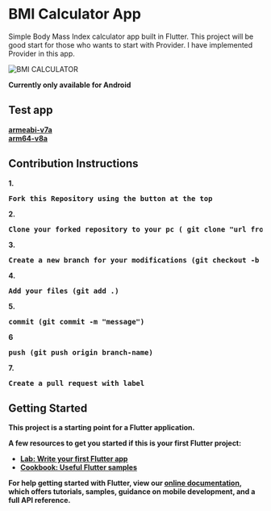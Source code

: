 
# BMI Calculator App
Simple Body Mass Index calculator app built in Flutter.
This project will be good start for those who wants to start with Provider.
I have implemented Provider in this app.

![BMI CALCULATOR]( )
<br>

<b>Currently only available for Android<b/>

## Test app

<b>[armeabi-v7a](https://drive.google.com/file/d/1hM9VkDON_LdpJhN7IDGUzn8oxCR9eBjG/view?usp=sharing)</b><br>
<b>[arm64-v8a](https://drive.google.com/file/d/1J5bvIYy4U9XL1CzITGZjHwRAJTF9AaC2/view?usp=sharing)</b>

  
<h2>Contribution Instructions</h2>
 1.
<div align="left">
    <pre>Fork this Repository using the button at the top</pre>
</div>
2.
<div align="left">
    <pre>Clone your forked repository to your pc ( git clone "url from clone option.")</pre>
</div>
3.
<div align="left">
    <pre>Create a new branch for your modifications (git checkout -b branch-name)</pre>
</div>
 4.
<div align="left">
    <pre>Add your files (git add .)</pre>
</div>
5.
<div align="left">
    <pre>commit (git commit -m "message")</pre>
</div>
6
<div align="left">
    <pre>push (git push origin branch-name)</pre>
</div>
7.
<div align="left">
    <pre>Create a pull request with label</pre>
</div>
  

## Getting Started

This project is a starting point for a Flutter application.

A few resources to get you started if this is your first Flutter project:

- [Lab: Write your first Flutter app](https://flutter.dev/docs/get-started/codelab)
- [Cookbook: Useful Flutter samples](https://flutter.dev/docs/cookbook)

For help getting started with Flutter, view our
[online documentation](https://flutter.dev/docs), which offers tutorials,
samples, guidance on mobile development, and a full API reference.
